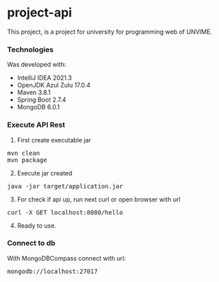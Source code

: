 # project-api #
This project, is a project for university for programming  web of UNVIME.

### Technologies ###
Was developed with:
- IntelliJ IDEA 2021.3
- OpenJDK Azul Zulu 17.0.4
- Maven 3.8.1
- Spring Boot 2.7.4
- MongoDB 6.0.1

### Execute API Rest ###

1. First create executable jar
<pre>
mvn clean
mvn package
</pre>
2. Execute jar created
<pre>java -jar target/application.jar</pre>
3. For check if api up, run next curl or open browser with url
<pre>curl -X GET localhost:8080/hello</pre>
4. Ready to use.

### Connect to db ###

With MongoDBCompass connect with url:
<pre>mongodb://localhost:27017</pre>
